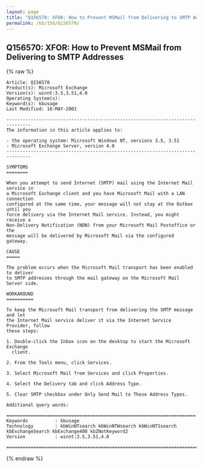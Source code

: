 ```yaml
---
layout: page
title: "Q156570: XFOR: How to Prevent MSMail from Delivering to SMTP Addresses"
permalink: /kb/156/Q156570/
---
```


## Q156570: XFOR: How to Prevent MSMail from Delivering to SMTP Addresses

{% raw %}

	Article: Q156570
	Product(s): Microsoft Exchange
	Version(s): winnt:3.5,3.51,4.0
	Operating System(s): 
	Keyword(s): kbusage
	Last Modified: 18-MAY-2001
	
	-------------------------------------------------------------------------------
	The information in this article applies to:
	
	- the operating system: Microsoft Windows NT, versions 3.5, 3.51 
	- Microsoft Exchange Server, version 4.0 
	-------------------------------------------------------------------------------
	
	SYMPTOMS
	========
	
	When you attempt to send Internet (SMTP) mail using the Internet Mail service in
	a Microsoft Exchange client and you have Microsoft Mail with a LAN connection
	configured at the same time, your message will not stay at the Outbox until you
	force delivery via the Internet Mail service. Instead, you might receive a
	Non-Delivery Notification (NDN) from your Microsoft Mail Postoffice or the
	message will be delivered by Microsoft Mail via the configured gateway.
	
	CAUSE
	=====
	
	The problem occurs when the Microsoft Mail transport has been enabled to deliver
	to SMTP addresses through the mail gateway on the Microsoft Mail Server side.
	
	WORKAROUND
	==========
	
	To keep the Microsoft Mail transport from delivering the SMTP message and let
	the Internet Mail service deliver it via the Internet Service Provider, follow
	these steps:
	
	1. Double-click the Inbox icon on the desktop to start the Microsoft Exchange
	  client.
	
	2. From the Tools menu, click Services.
	
	3. Select Microsoft Mail from Services and click Properties.
	
	4. Select the Delivery tab and click Address Type.
	
	5. Clear SMTP checkbox under Only Send Mail to These Address Types.
	
	Additional query words:
	
	======================================================================
	Keywords          : kbusage 
	Technology        : kbWinNTsearch kbWinNTWsearch kbWinNTSsearch kbExchangeSearch kbExchange400 kbZNotKeyword2
	Version           : winnt:3.5,3.51,4.0
	
	=============================================================================
	

{% endraw %}
